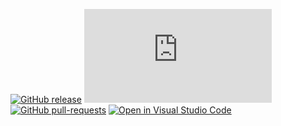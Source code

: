[![GitHub release](https://img.shields.io/github/release/Naereen/StrapDown.js.svg)](https://GitHub.com/bquinch/gh_action_tests/releases/)
[![GitHub latest commit](https://badgen.net/github/last-commit/Naereen/Strapdown.js)](https://GitHub.com/bquinch/gh_action_tests/commit/)
[![GitHub pull-requests](https://img.shields.io/github/issues-pr/Naereen/StrapDown.js.svg)](https://GitHub.com/bquinch/gh_action_tests/pull/)
[![Open in Visual Studio Code](https://open.vscode.dev/badges/open-in-vscode.svg)](https://open.vscode.dev/bquinch/gh_action_tests)
